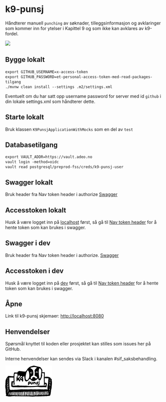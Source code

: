 # k9-punsj

Håndterer manuell `punching` av søknader, tilleggsinformasjon og avklaringer som kommer inn for ytelser i Kapittel 9 og som ikke kan avklares av k9-fordel.

[![](https://github.com/navikt/k9-punsj/workflows/Build%20and%20deploy/badge.svg)](https://github.com/navikt/k9-punsj/actions?query=workflow%3A%22Build+master%22)

## Bygge lokalt
```
export GITHUB_USERNAME=x-access-token
export GITHUB_PASSWORD=et-personal-access-token-med-read-packages-tilgang
./mvnw clean install --settings .m2/settings.xml 
```

Eventuelt om du har satt opp username password for server med id `github` i din lokale settings.xml som håndterer dette.

## Starte lokalt
Bruk klassen `K9PunsjApplicationWithMocks` som en del av `test`

## Databasetilgang
```
export VAULT_ADDR=https://vault.adeo.no
vault login -method=oidc
vault read postgresql/preprod-fss/creds/k9-punsj-user
```

## Swagger lokalt
Bruk header fra Nav token header i authorize
[Swagger](https://localhost:8085/internal/webjars/swagger-ui/index.html?configUrl=/internal/api-docs/swagger-config)

## Accesstoken lokalt
Husk å være logget inn på [localhost](https://localhost:8080) først, så gå til 
[Nav token header](https://localhost:8082/api/k9-punsj/oidc/hentNavTokenHeader)
for å hente token som kan brukes i swagger.

## Swagger i dev
Bruk header fra Nav token header i authorize.
[Swagger](https://k9-punsj.dev.adeo.no/internal/webjars/swagger-ui/index.html?configUrl=/internal/api-docs/swagger-config)

## Accesstoken i dev
Husk å være logget inn på [dev](https://k9-punsj.dev.adeo.no/) først, så gå til 
[Nav token header](https://k9-punsj-oidc-auth-proxy.dev.adeo.no/api/k9-punsj/oidc/hentNavTokenHeader)
for å hente token som kan brukes i swagger.

## Åpne
Link til k9-punsj skjemaer:
[http://localhost:8080](http://localhost:8080)


## Henvendelser
 Spørsmål knyttet til koden eller prosjektet kan stilles som issues her på GitHub.
 
 Interne henvendelser kan sendes via Slack i kanalen #sif_saksbehandling. 

![k9-punsj](logo.png)

